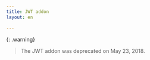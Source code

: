 ```yaml
---
title: JWT addon
layout: en

---
```


{: .warning}
>  The JWT addon was deprecated on May 23, 2018.
